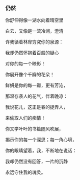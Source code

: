 ### 仍然

你舒伸得像一湖水向着晴空里

白云，又像是一流冷涧，澄清

许我循着林岸穷究你的泉源：

我却仍然怀抱着百般的疑心

对你的每一个映影！

你展开像个千瓣的花朵！

鲜妍是你的每一瓣，更有芳沁，

那温存袭人的花气，伴着晚凉：

我说花儿，这正是春的捉弄人，

来偷取人们的痴情！

你又学叶叶的书篇随风吹展，

揭示你的每一个深思；每一角心境，

你的眼睛望着，我，不断地在说话：

我却仍然没有回答，一片的沉静

永远守住我的魂灵。